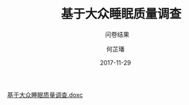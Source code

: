 ﻿---
layout:     post
title:      基于大众睡眠质量调查
subtitle:   问卷结果
date:       2017-11-29
author:     何芷璠
header-img: img/Survey_bg.jpg
catalog: true
tags:
    - Survey
---
[基于大众睡眠质量调查.doxc](https://github.com/Design-Thinking/Document-Sharing/blob/master/Better_Sleeping/%E5%9F%BA%E4%BA%8E%E5%A4%A7%E4%BC%97%E7%9D%A1%E7%9C%A0%E8%B4%A8%E9%87%8F%E7%9A%84%E8%B0%83%E6%9F%A5.docx?raw=true)
